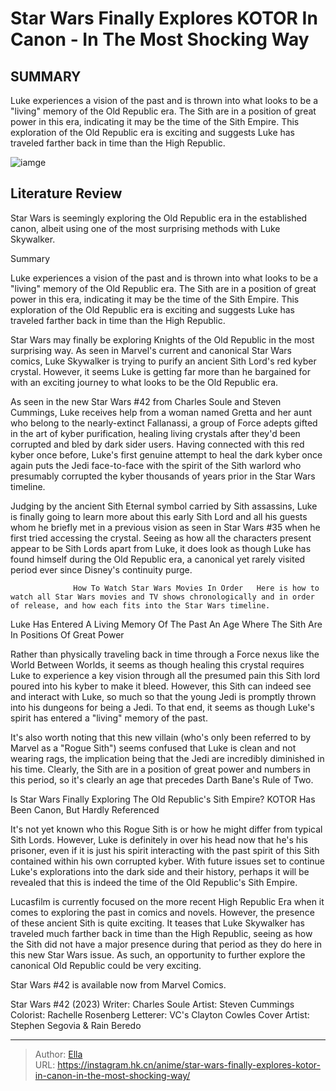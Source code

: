 # Star Wars Finally Explores KOTOR In Canon - In The Most Shocking Way


## SUMMARY 



  Luke experiences a vision of the past and is thrown into what looks to be a &#34;living&#34; memory of the Old Republic era.   The Sith are in a position of great power in this era, indicating it may be the time of the Sith Empire.   This exploration of the Old Republic era is exciting and suggests Luke has traveled farther back in time than the High Republic.  

![iamge](https://static1.srcdn.com/wordpress/wp-content/uploads/2024/01/star-wars-image-with-old-republic-darth-revan.jpg)

## Literature Review

Star Wars is seemingly exploring the Old Republic era in the established canon, albeit using one of the most surprising methods with Luke Skywalker.





Summary

  Luke experiences a vision of the past and is thrown into what looks to be a &#34;living&#34; memory of the Old Republic era.   The Sith are in a position of great power in this era, indicating it may be the time of the Sith Empire.   This exploration of the Old Republic era is exciting and suggests Luke has traveled farther back in time than the High Republic.  







Star Wars may finally be exploring Knights of the Old Republic in the most surprising way. As seen in Marvel&#39;s current and canonical Star Wars comics, Luke Skywalker is trying to purify an ancient Sith Lord&#39;s red kyber crystal. However, it seems Luke is getting far more than he bargained for with an exciting journey to what looks to be the Old Republic era.

As seen in the new Star Wars #42 from Charles Soule and Steven Cummings, Luke receives help from a woman named Gretta and her aunt who belong to the nearly-extinct Fallanassi, a group of Force adepts gifted in the art of kyber purification, healing living crystals after they&#39;d been corrupted and bled by dark sider users. Having connected with this red kyber once before, Luke&#39;s first genuine attempt to heal the dark kyber once again puts the Jedi face-to-face with the spirit of the Sith warlord who presumably corrupted the kyber thousands of years prior in the Star Wars timeline.

          




Judging by the ancient Sith Eternal symbol carried by Sith assassins, Luke is finally going to learn more about this early Sith Lord and all his guests whom he briefly met in a previous vision as seen in Star Wars #35 when he first tried accessing the crystal. Seeing as how all the characters present appear to be Sith Lords apart from Luke, it does look as though Luke has found himself during the Old Republic era, a canonical yet rarely visited period ever since Disney&#39;s continuity purge.

                  How To Watch Star Wars Movies In Order   Here is how to watch all Star Wars movies and TV shows chronologically and in order of release, and how each fits into the Star Wars timeline.   


 Luke Has Entered A Living Memory Of The Past 
An Age Where The Sith Are In Positions Of Great Power
          

Rather than physically traveling back in time through a Force nexus like the World Between Worlds, it seems as though healing this crystal requires Luke to experience a key vision through all the presumed pain this Sith lord poured into his kyber to make it bleed. However, this Sith can indeed see and interact with Luke, so much so that the young Jedi is promptly thrown into his dungeons for being a Jedi. To that end, it seems as though Luke&#39;s spirit has entered a &#34;living&#34; memory of the past.




It&#39;s also worth noting that this new villain (who&#39;s only been referred to by Marvel as a &#34;Rogue Sith&#34;) seems confused that Luke is clean and not wearing rags, the implication being that the Jedi are incredibly diminished in his time. Clearly, the Sith are in a position of great power and numbers in this period, so it&#39;s clearly an age that precedes Darth Bane&#39;s Rule of Two.



 Is Star Wars Finally Exploring The Old Republic&#39;s Sith Empire? 
KOTOR Has Been Canon, But Hardly Referenced
          

It&#39;s not yet known who this Rogue Sith is or how he might differ from typical Sith Lords. However, Luke is definitely in over his head now that he&#39;s his prisoner, even if it is just his spirit interacting with the past spirit of this Sith contained within his own corrupted kyber. With future issues set to continue Luke&#39;s explorations into the dark side and their history, perhaps it will be revealed that this is indeed the time of the Old Republic&#39;s Sith Empire.




Lucasfilm is currently focused on the more recent High Republic Era when it comes to exploring the past in comics and novels. However, the presence of these ancient Sith is quite exciting. It teases that Luke Skywalker has traveled much farther back in time than the High Republic, seeing as how the Sith did not have a major presence during that period as they do here in this new Star Wars issue. As such, an opportunity to further explore the canonical Old Republic could be very exciting.

Star Wars #42 is available now from Marvel Comics.

 Star Wars #42 (2023)                  Writer: Charles Soule   Artist: Steven Cummings   Colorist: Rachelle Rosenberg   Letterer: VC&#39;s Clayton Cowles   Cover Artist: Stephen Segovia &amp; Rain Beredo      




---

> Author: [Ella](https://instagram.hk.cn/)  
> URL: https://instagram.hk.cn/anime/star-wars-finally-explores-kotor-in-canon-in-the-most-shocking-way/  

